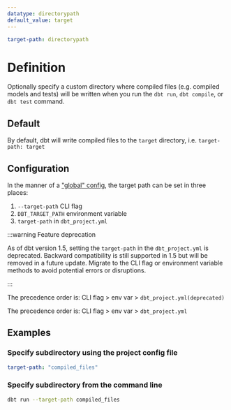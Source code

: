 ```yaml
---
datatype: directorypath
default_value: target
---
```

<File name='dbt_project.yml'>

```yml
target-path: directorypath
```

</File>

# Definition
Optionally specify a custom directory where compiled files (e.g. compiled models and tests) will be written when you run the `dbt run`, `dbt compile`, or `dbt test` command.



## Default
By default, dbt will write compiled files to the `target` directory, i.e. `target-path: target`

<VersionBlock firstVersion="1.2">

## Configuration

In the manner of a ["global" config](/reference/global-configs/about-global-configs), the target path can be set in three places:
1. `--target-path` CLI flag
2. `DBT_TARGET_PATH` environment variable
3. `target-path` in `dbt_project.yml`

<VersionBlock firstVersion="1.5">

:::warning Feature deprecation

As of dbt version 1.5, setting the `target-path` in the `dbt_project.yml` is deprecated. Backward compatibility is still supported in 1.5 but will be removed in a future update. Migrate to the CLI flag or environment variable methods to avoid potential errors or disruptions.

:::

The precedence order is: CLI flag > env var > `dbt_project.yml(deprecated)`

</VersionBlock>

<VersionBlock lastVersion="1.4">

The precedence order is: CLI flag > env var > `dbt_project.yml`

</VersionBlock>

</VersionBlock>

## Examples
### Specify subdirectory using the project config file

<File name='dbt_project.yml'>

```yml
target-path: "compiled_files"
```

</File>

<VersionBlock firstVersion="1.5">

### Specify subdirectory from the command line 

```bash
dbt run --target-path compiled_files
```

</VersionBlock>